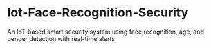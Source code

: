 # Iot-Face-Recognition-Security
An IoT-based smart security system using face recognition, age, and gender detection with real-time alerts
